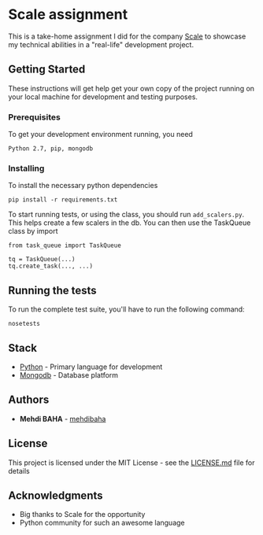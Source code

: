 # Scale assignment

This is a take-home assignment I did for the company [Scale](https://www.scaleapi.com/) to showcase my technical abilities in a "real-life" development project.

## Getting Started

These instructions will get help get your own copy of the project running on your local machine for development and testing purposes.

### Prerequisites

To get your development environment running, you need

```
Python 2.7, pip, mongodb
```

### Installing

To install the necessary python dependencies

```
pip install -r requirements.txt
```

To start running tests, or using the class, you should run ```add_scalers.py```. This helps create a few scalers in the db.
You can then use the TaskQueue class by import

```
from task_queue import TaskQueue

tq = TaskQueue(...)
tq.create_task(..., ...)
```

## Running the tests

To run the complete test suite, you'll have to run the following command:

```
nosetests
```

## Stack

* [Python](https://www.python.org/) - Primary language for development
* [Mongodb](https://www.mongodb.com/) - Database platform

## Authors

* **Mehdi BAHA** - [mehdibaha](https://github.com/mehdibaha)

## License

This project is licensed under the MIT License - see the [LICENSE.md](LICENSE.md) file for details

## Acknowledgments

* Big thanks to Scale for the opportunity
* Python community for such an awesome language
